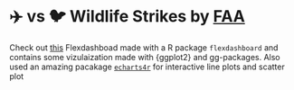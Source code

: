 # :airplane: vs :bird: Wildlife Strikes by [FAA](https://wildlife.faa.gov/)

Check out [this](https://shafayetshafee.github.io/wildlife_plane_damage/bird_flexdash) Flexdashboad made with a R package `flexdashboard` and contains some vizulaization made with {ggplot2} and gg-packages. Also used an amazing pacakage [`echarts4r`](https://echarts4r.john-coene.com/articles/get_started.html) for interactive line plots and scatter plot

